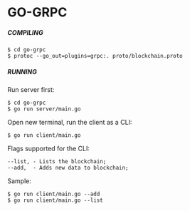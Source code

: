 # GO-GRPC

##### COMPILING
```
$ cd go-grpc
$ protoc --go_out=plugins=grpc:. proto/blockchain.proto
```

##### RUNNING

Run server first:
```
$ cd go-grpc
$ go run server/main.go
```

Open new terminal, run the client as a CLI:
```
$ go run client/main.go
```

Flags supported for the CLI:
```
--list, - Lists the blockchain;
--add,  - Adds new data to blockchain;
```

Sample:
```
$ go run client/main.go --add
$ go run client/main.go --list
```